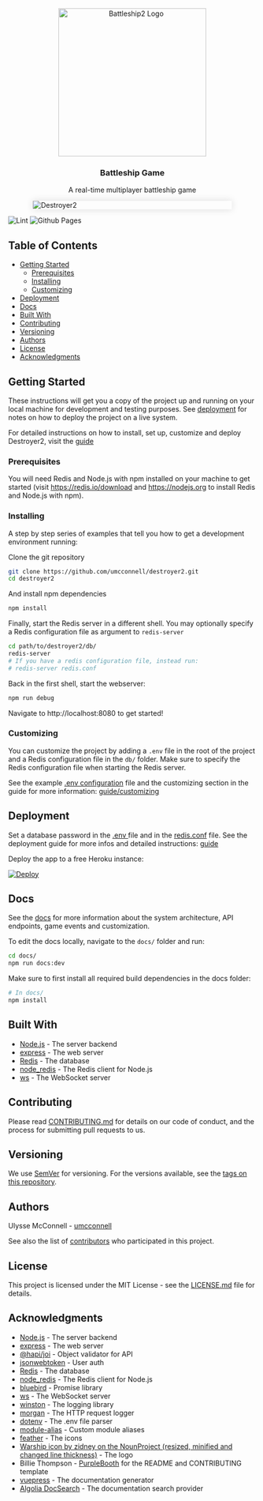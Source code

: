 <br/>
<div id="logo" align="center">
    <br />
    <img src="docs/.vuepress/public/logo.svg" alt="Battleship2 Logo" width="300"/>
    <h3>Battleship Game</h3>
    <p>A real-time multiplayer battleship game</p>
</div>

<div style='margin:0 auto;width:80%;box-shadow: 0 0 16px #ddd'>

![Destroyer2](docs/.vuepress/public/screenshots/home.png)

</div>

![Lint](https://github.com/umcconnell/destroyer2/workflows/Lint/badge.svg)
![Github Pages](https://github.com/umcconnell/destroyer2/workflows/Github%20Pages/badge.svg)

## Table of Contents

- [Getting Started](#getting-started)
    - [Prerequisites](#prerequisites)
    - [Installing](#installing)
    - [Customizing](#customizing)
- [Deployment](#deployment)
- [Docs](#docs)
- [Built With](#built-with)
- [Contributing](#contributing)
- [Versioning](#versioning)
- [Authors](#authors)
- [License](#license)
- [Acknowledgments](#acknowledgments)

## Getting Started

These instructions will get you a copy of the project up and running on your
local machine for development and testing purposes. See
[deployment](#deployment) for notes on how to deploy the project on a live
system.

For detailed instructions on how to install, set up, customize and deploy
Destroyer2, visit the [guide](https://umcconnell.github.io/destroyer2/guide/)

### Prerequisites

You will need Redis and Node.js with npm installed on your machine to get
started (visit https://redis.io/download and https://nodejs.org to
install Redis and Node.js with npm).

### Installing

A step by step series of examples that tell you how to get a development
environment running:

Clone the git repository

```bash
git clone https://github.com/umcconnell/destroyer2.git
cd destroyer2
```

And install npm dependencies

```bash
npm install
```

Finally, start the Redis server in a different shell.
You may optionally specify a Redis configuration file as argument to
`redis-server`

```bash
cd path/to/destroyer2/db/
redis-server
# If you have a redis configuration file, instead run:
# redis-server redis.conf
```

Back in the first shell, start the webserver:

```bash
npm run debug
```

Navigate to http://localhost:8080 to get started!

### Customizing

You can customize the project by adding a `.env` file in the root of the project
and a Redis configuration file in the `db/` folder. Make sure to specify the
Redis configuration file when starting the Redis server.

See the example [.env configuration](./.env.example) file and the customizing
section in the guide for more information:
[guide/customizing](https://umcconnell.github.io/destroyer2/guide/customizing)

## Deployment

Set a database password in the [.env ](./.env.example) file and in the
[redis.conf](./db/redis.conf) file. See the deployment guide for more infos and
detailed instructions:
[guide](https://umcconnell.github.io/destroyer2/guide)

Deploy the app to a free Heroku instance:

[![Deploy](https://www.herokucdn.com/deploy/button.svg)](https://heroku.com/deploy)

## Docs

See the [docs](https://umcconnell.github.io/destroyer2/docs) for more
information about the system architecture, API endpoints, game events and
customization.

To edit the docs locally, navigate to the `docs/` folder and run:

```bash
cd docs/
npm run docs:dev
```

Make sure to first install all required build dependencies in the docs folder:

```bash
# In docs/
npm install
```

## Built With

- [Node.js](https://nodejs.org/) - The server backend
- [express](https://expressjs.com/) - The web server
- [Redis](https://redis.io/) - The database
- [node_redis](https://github.com/NodeRedis/node_redis) - The Redis
  client for Node.js
- [ws](https://github.com/websockets/ws) - The WebSocket server

## Contributing

Please read [CONTRIBUTING.md](CONTRIBUTING.md) for details on our code of
conduct, and the process for submitting pull requests to us.

## Versioning

We use [SemVer](http://semver.org/) for versioning. For the versions available,
see the [tags on this repository](https://github.com/umcconnell/destroyer2/tags).

## Authors

Ulysse McConnell - [umcconnell](https://github.com/umcconnell/)

See also the list of
[contributors](https://github.com/umcconnell/destroyer2/contributors)
who participated in this project.

## License

This project is licensed under the MIT License - see the
[LICENSE.md](LICENSE.md) file for details.

## Acknowledgments

- [Node.js](https://nodejs.org/) - The server backend
- [express](https://expressjs.com/) - The web server
- [@hapi/joi](https://hapi.dev/module/joi/) - Object validator for API
- [jsonwebtoken](https://github.com/auth0/node-jsonwebtoken) - User auth
- [Redis](https://redis.io/) - The database
- [node_redis](https://github.com/NodeRedis/node_redis) - The Redis client for
  Node.js
- [bluebird](http://bluebirdjs.com) - Promise library
- [ws](https://github.com/websockets/ws) - The WebSocket server
- [winston](https://github.com/winstonjs/winston) - The logging library
- [morgan](https://github.com/expressjs/morgan) - The HTTP request logger
- [dotenv](https://github.com/motdotla/dotenv) - The .env file parser
- [module-alias](https://github.com/ilearnio/module-alias) - Custom module
  aliases
- [feather](https://github.com/feathericons/feather) - The icons
- [Warship icon by zidney on the NounProject (resized, minified and changed line thickness)](https://thenounproject.com/term/warship/1597472/) - The logo
- Billie Thompson - [PurpleBooth](https://github.com/PurpleBooth) for the
  README and CONTRIBUTING template
- [vuepress](https://vuepress.vuejs.org/) - The documentation generator
- [Algolia DocSearch](https://docsearch.algolia.com/) - The documentation
  search provider
